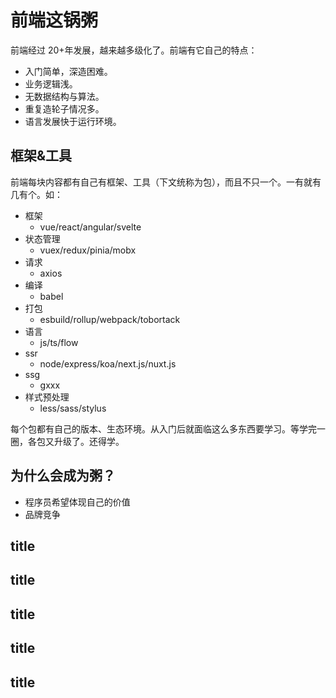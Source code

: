 # 前端这锅粥

前端经过 20+年发展，越来越多级化了。前端有它自己的特点：

- 入门简单，深造困难。
- 业务逻辑浅。
- 无数据结构与算法。
- 重复造轮子情况多。
- 语言发展快于运行环境。

## 框架&工具

前端每块内容都有自己有框架、工具（下文统称为包），而且不只一个。一有就有几有个。如：

- 框架
  - vue/react/angular/svelte
- 状态管理
  - vuex/redux/pinia/mobx
- 请求
  - axios
- 编译
  - babel
- 打包
  - esbuild/rollup/webpack/tobortack
- 语言
  - js/ts/flow
- ssr
  - node/express/koa/next.js/nuxt.js
- ssg
  - gxxx
- 样式预处理
  - less/sass/stylus

每个包都有自己的版本、生态环境。从入门后就面临这么多东西要学习。等学完一圈，各包又升级了。还得学。

## 为什么会成为粥？

- 程序员希望体现自己的价值
- 品牌竞争

## title

## title

## title

## title

## title

